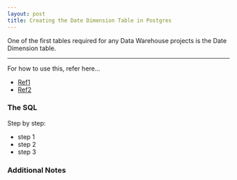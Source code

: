 ```yaml
---
layout: post
title: Creating the Date Dimension Table in Postgres
---
```


One of the first tables required for any Data Warehouse projects is
the Date Dimension table. 

-----

For how to use this, refer here...

* [Ref1](http://link1.example.com)
* [Ref2](http://lilnk2.example.com)

### The SQL

Step by step:

* step 1
* step 2
* step 3

### Additional Notes


